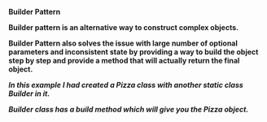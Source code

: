 **Builder Pattern**

**Builder pattern is an alternative way to construct complex objects.**

**Builder Pattern also solves the issue with large number of optional parameters and inconsistent
state by providing a way to build the object step by step and provide a method that will actually 
return the final object.**

**_In this example I had created a Pizza class with another static class Builder in it._**

**_Builder class has a build method which will give you the Pizza object._**
